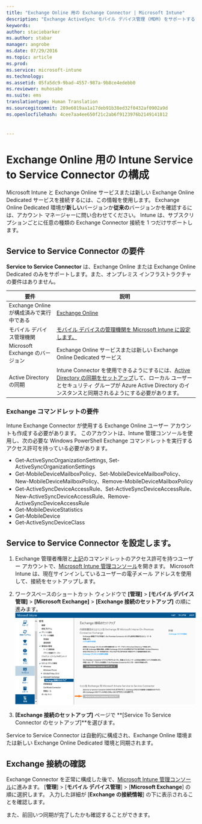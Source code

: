 ```yaml
---
title: "Exchange Online 用の Exchange Connector | Microsoft Intune"
description: "Exchange ActiveSync モバイル デバイス管理 (MDM) をサポートするために、Intune を Office 365 Exchange サービスに接続する。"
keywords: 
author: staciebarker
ms.author: stabar
manager: angrobe
ms.date: 07/29/2016
ms.topic: article
ms.prod: 
ms.service: microsoft-intune
ms.technology: 
ms.assetid: 05fa5dc9-9bad-4557-987a-9b8ce4edebb0
ms.reviewer: muhosabe
ms.suite: ems
translationtype: Human Translation
ms.sourcegitcommit: 289e6019aa1a17deb91b38ed32f0432af0902a9d
ms.openlocfilehash: 4cee7aa4ee650f21c2ab6f9123976b2149141812


---
```


# <a name="configure-the-intune-service-to-service-connector-for-exchange-online"></a>Exchange Online 用の Intune Service to Service Connector の構成

Microsoft Intune と Exchange Online サービスまたは新しい Exchange Online Dedicated サービスを接続するには、この情報を使用します。 Exchange Online Dedicated 環境が**新しい**バージョンか**従来の**バージョンかを確認するには、アカウント マネージャーに問い合わせてください。 Intune は、サブスクリプションごとに任意の種類の Exchange Connector 接続を 1 つだけサポートします。

## <a name="service-to-service-connector-requirements"></a>Service to Service Connector の要件
**Service to Service Connector** は、Exchange Online または Exchange Online Dedicated のみをサポートします。また、オンプレミス インフラストラクチャの要件はありません。

|要件|説明|
|---------------|--------------------|
|Exchange Online が構成済みで実行中である|[Exchange Online](https://technet.microsoft.com/library/jj200580.aspx) |
|モバイル デバイス管理機関| [モバイル デバイスの管理機関を Microsoft Intune に設定します。](prerequisites-for-enrollment.md#set-mobile-device-management-authority)|
|Microsoft Exchange のバージョン|Exchange Online サービスまたは新しい Exchange Online Dedicated サービス|
|Active Directory の同期|Intune Connector を使用できるようにするには、[Active Directory の同期をセットアップ](/intune/get-started/start-with-a-paid-subscription-to-microsoft-intune-step-3)して、ローカル ユーザーとセキュリティ グループが Azure Active Directory のインスタンスと同期されるようにする必要があります。|

### <a name="exchange-cmdlet-requirements"></a>Exchange コマンドレットの要件

Intune Exchange Connector が使用する Exchange Online ユーザー アカウントも作成する必要があります。 このアカウントは、Intune 管理コンソールを使用し、次の必要な Windows PowerShell Exchange コマンドレットを実行するアクセス許可を持っている必要があります。

 - Get-ActiveSyncOrganizationSettings, Set-ActiveSyncOrganizationSettings
 - Get-MobileDeviceMailboxPolicy、Set-MobileDeviceMailboxPolicy、New-MobileDeviceMailboxPolicy、Remove-MobileDeviceMailboxPolicy
 - Get-ActiveSyncDeviceAccessRule、Set-ActiveSyncDeviceAccessRule、New-ActiveSyncDeviceAccessRule、Remove-ActiveSyncDeviceAccessRule
 - Get-MobileDeviceStatistics
 - Get-MobileDevice
 - Get-ActiveSyncDeviceClass

## <a name="set-up-the-service-to-service-connector"></a>Service to Service Connector を設定します。

1. Exchange 管理者権限と[上記](#exchange-cmdlet-requirements)のコマンドレットのアクセス許可を持つユーザー アカウントで、[Microsoft Intune 管理コンソール](http://manage.microsoft.com)を開きます。 Microsoft Intune は、現在サインインしているユーザーの電子メール アドレスを使用して、接続をセットアップします。

2.  ワークスペースのショートカット ウィンドウで **[管理]** > **[モバイル デバイス管理]** > **[Microsoft Exchange]** > **[Exchange 接続のセットアップ]** の順に進みます。
![Service To Service Connector のセットアップページ](../media/intunesa5cservicetoserviceconnector.png)

3.  **[Exchange 接続のセットアップ]** ページで **[Service To Service Connector のセットアップ]**を選びます。


Service to Service Connector は自動的に構成され、Exchange Online 環境または新しい Exchange Online Dedicated 環境と同期されます。

## <a name="validate-your-exchange-connection"></a>Exchange 接続の確認

Exchange Connector を正常に構成した後で、[Microsoft Intune 管理コンソール](http://manage.microsoft.com)に進みます。 [**管理**] > [**モバイル デバイス管理**] > [**Microsoft Exchange**] の順に選択します。 入力した詳細が [**Exchange の接続情報**] の下に表示されることを確認します。

また、前回いつ同期が完了したかも確認することができます。



<!--HONumber=Nov16_HO1-->


